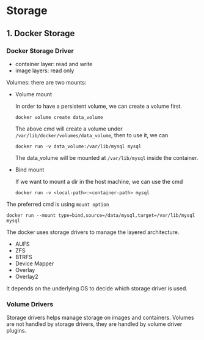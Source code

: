 # Storage

## 1. Docker Storage

### Docker Storage Driver
* container layer: read and write
* image layers: read only

Volumes: there are two mounts:
* Volume mount

  In order to have a persistent volume, we can create a volume first.
    ```shell script
    docker volume create data_volume
    ```
    The above cmd will create a volume under ```/var/lib/docker/volumes/data_volume```, then
    to use it, we can 
    ```shell script
    docker run -v data_volume:/var/lib/mysql mysql
    ```
    The data_volume will be mounted at ```/var/lib/mysql``` inside the container.

* Bind mount
    
    If we want to mount a dir in the host machine, we can use the cmd
    ```shell script
    docker run -v <local-path>:<container-path> mysql
    ```

The preferred cmd is using ```mount option```
```shell script
docker run --mount type=bind,source=/data/mysql,target=/var/lib/mysql mysql
```
The docker uses storage drivers to manage the layered architecture.
* AUFS
* ZFS
* BTRFS
* Device Mapper
* Overlay
* Overlay2

It depends on the underlying OS to decide which storage driver is used.

### Volume Drivers

Storage drivers helps manage storage on images and containers. Volumes are not handled by storage drivers,
they are handled by volume driver plugins.





